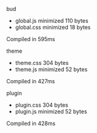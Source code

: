 bud

 - global.js       minimized       110 bytes
 - global.css       minimized       18 bytes

Compiled in 595ms

 theme

 - theme.css       304 bytes
 - theme.js       minimized       52 bytes

Compiled in 427ms

 plugin

 - plugin.css       304 bytes
 - plugin.js       minimized       52 bytes

Compiled in 428ms